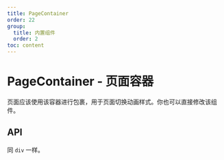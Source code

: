 ```yaml
---
title: PageContainer
order: 22
group:
  title: 内置组件
  order: 2
toc: content
---
```


# PageContainer - 页面容器

页面应该使用该容器进行包裹，用于页面切换动画样式。你也可以直接修改该组件。

## API

同 `div` 一样。
